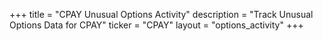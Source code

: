 +++
title = "CPAY Unusual Options Activity"
description = "Track Unusual Options Data for CPAY"
ticker = "CPAY"
layout = "options_activity"
+++

